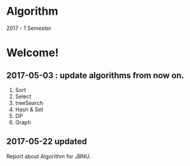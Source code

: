 # Algorithm
2017 - 1 Semester

# Welcome!

## 2017-05-03 : update algorithms from now on.

1. Sort
2. Select
3. treeSearch
4. Hash & Set
5. DP
6. Graph

## 2017-05-22 updated

Report about Algorithm for JBNU.